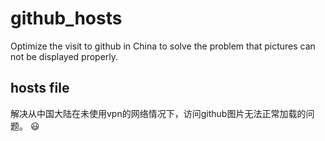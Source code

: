 # github_hosts
Optimize the visit to github in China to solve the problem that pictures can not be displayed properly.

## hosts file
解决从中国大陆在未使用vpn的网络情况下，访问github图片无法正常加载的问题。
:smiley:
